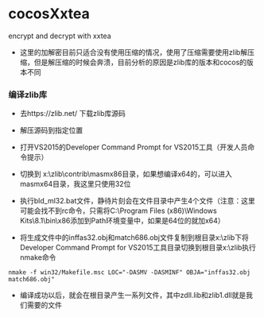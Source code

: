 # cocosXxtea
encrypt and decrypt with xxtea

* 这里的加解密目前只适合没有使用压缩的情况，使用了压缩需要使用zlib解压缩，但是解压缩的时候会奔溃，目前分析的原因是zlib库的版本和cocos的版本不同

### 编译zlib库

* 去https://zlib.net/ 下载zlib库源码

* 解压源码到指定位置

* 打开VS2015的Developer Command Prompt for VS2015工具（开发人员命令提示）

* 切换到 x:\zlib\contrib\masmx86目录，如果想编译x64的，可以进入masmx64目录，我这里只使用32位

* 执行bld_ml32.bat文件，静待片刻会在文件目录中产生4个文件（注意：这里可能会找不到rc命令，只需将C:\Program Files (x86)\Windows Kits\8.1\bin\x86添加到Path环境变量中，如果是64位的就加x64）

* 将生成文件中的inffas32.obj和match686.obj文件复制到根目录x:\zlib下将Developer Command Prompt for VS2015工具目录切换到根目录x:\zlib执行nmake命令
```
nmake -f win32/Makefile.msc LOC="-DASMV -DASMINF" OBJA="inffas32.obj match686.obj"  
```

* 编译成功以后，就会在根目录产生一系列文件，其中zdll.lib和zlib1.dll就是我们需要的文件

